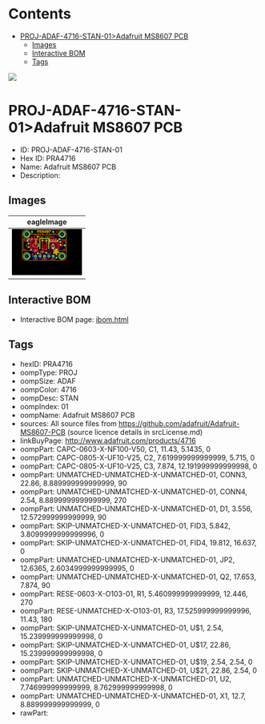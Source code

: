 



Contents
========

* [PROJ-ADAF-4716-STAN-01>Adafruit MS8607 PCB](#proj-adaf-4716-stan-01adafruit-ms8607-pcb)
	* [Images](#images)
	* [Interactive BOM](#interactive-bom)
	* [Tags](#tags)
  
![][im]
# PROJ-ADAF-4716-STAN-01>Adafruit MS8607 PCB

- ID: PROJ-ADAF-4716-STAN-01
- Hex ID: PRA4716
- Name: Adafruit MS8607 PCB
- Description: 

## Images
  
  

|eagleImage|
| :---: |
|[![eagleImage](eagleImage_140.png)](eagleImage_600.png)|

## Interactive BOM

- Interactive BOM page: [ibom.html](kicad/bom/ibom.html)

## Tags

- hexID: PRA4716
- oompType: PROJ
- oompSize: ADAF
- oompColor: 4716
- oompDesc: STAN
- oompIndex: 01
- oompName: Adafruit MS8607 PCB
- sources: All source files from https://github.com/adafruit/Adafruit-MS8607-PCB (source licence details in srcLicense.md)
- linkBuyPage: http://www.adafruit.com/products/4716
- oompPart: CAPC-0603-X-NF100-V50, C1, 11.43, 5.1435, 0
- oompPart: CAPC-0805-X-UF10-V25, C2, 7.619999999999999, 5.715, 0
- oompPart: CAPC-0805-X-UF10-V25, C3, 7.874, 12.191999999999998, 0
- oompPart: UNMATCHED-UNMATCHED-X-UNMATCHED-01, CONN3, 22.86, 8.889999999999999, 90
- oompPart: UNMATCHED-UNMATCHED-X-UNMATCHED-01, CONN4, 2.54, 8.889999999999999, 270
- oompPart: UNMATCHED-UNMATCHED-X-UNMATCHED-01, D1, 3.556, 12.572999999999999, 90
- oompPart: SKIP-UNMATCHED-X-UNMATCHED-01, FID3, 5.842, 3.8099999999999996, 0
- oompPart: SKIP-UNMATCHED-X-UNMATCHED-01, FID4, 19.812, 16.637, 0
- oompPart: UNMATCHED-UNMATCHED-X-UNMATCHED-01, JP2, 12.6365, 2.6034999999999995, 0
- oompPart: UNMATCHED-UNMATCHED-X-UNMATCHED-01, Q2, 17.653, 7.874, 90
- oompPart: RESE-0603-X-O103-01, R1, 5.460999999999999, 12.446, 270
- oompPart: RESE-UNMATCHED-X-O103-01, R3, 17.525999999999996, 11.43, 180
- oompPart: SKIP-UNMATCHED-X-UNMATCHED-01, U$1, 2.54, 15.239999999999998, 0
- oompPart: SKIP-UNMATCHED-X-UNMATCHED-01, U$17, 22.86, 15.239999999999998, 0
- oompPart: SKIP-UNMATCHED-X-UNMATCHED-01, U$19, 2.54, 2.54, 0
- oompPart: SKIP-UNMATCHED-X-UNMATCHED-01, U$21, 22.86, 2.54, 0
- oompPart: UNMATCHED-UNMATCHED-X-UNMATCHED-01, U2, 7.746999999999999, 8.762999999999998, 0
- oompPart: UNMATCHED-UNMATCHED-X-UNMATCHED-01, X1, 12.7, 8.889999999999999, 0
- rawPart: 



[im]: eagleImage_450.png
